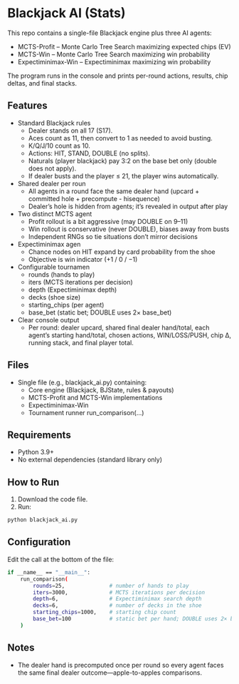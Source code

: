 # Blackjack AI (Stats)

This repo contains a single-file Blackjack engine plus three AI agents:
- MCTS-Profit – Monte Carlo Tree Search maximizing expected chips (EV)
- MCTS-Win – Monte Carlo Tree Search maximizing win probability
- Expectiminimax-Win – Expectiminimax maximizing win probability

The program runs in the console and prints per-round actions, results, chip deltas, and final stacks.

## Features

- Standard Blackjack rules
  - Dealer stands on all 17 (S17).
  - Aces count as 11, then convert to 1 as needed to avoid busting.
  - K/Q/J/10 count as 10.
  - Actions: HIT, STAND, DOUBLE (no splits).
  - Naturals (player blackjack) pay 3:2 on the base bet only (double does not apply).
  - If dealer busts and the player ≤ 21, the player wins automatically.
- Shared dealer per roun
  - All agents in a round face the same dealer hand (upcard + committed hole + precompute - hisequence)
  - Dealer’s hole is hidden from agents; it’s revealed in output after play
- Two distinct MCTS agent
  - Profit rollout is a bit aggressive (may DOUBLE on 9–11)
  - Win rollout is conservative (never DOUBLE), biases away from busts
  - Independent RNGs so tie situations don’t mirror decisions
- Expectiminimax agen
  - Chance nodes on HIT expand by card probability from the shoe
  - Objective is win indicator (+1 / 0 / −1)
- Configurable tournamen
  - rounds (hands to play)
  - iters (MCTS iterations per decision)
  - depth (Expectiminimax depth)
  - decks (shoe size)
  - starting_chips (per agent)
  - base_bet (static bet; DOUBLE uses 2× base_bet)
- Clear console output
  - Per round: dealer upcard, shared final dealer hand/total, each agent’s starting hand/total, chosen actions, WIN/LOSS/PUSH, chip Δ, running stack, and final player total.

## Files
- Single file (e.g., blackjack_ai.py) containing:
  - Core engine (Blackjack, BJState, rules & payouts)
  - MCTS-Profit and MCTS-Win implementations
  - Expectiminimax-Win
  - Tournament runner run_comparison(...)

## Requirements
- Python 3.9+
- No external dependencies (standard library only)

## How to Run
  1. Download the code file.
  2. Run:
  ```bash
  python blackjack_ai.py
  ```

## Configuration

Edit the call at the bottom of the file:

```bash
if __name__ == "__main__":
    run_comparison(
        rounds=25,              # number of hands to play
        iters=3000,             # MCTS iterations per decision
        depth=6,                # Expectiminimax search depth
        decks=6,                # number of decks in the shoe
        starting_chips=1000,    # starting chip count
        base_bet=100            # static bet per hand; DOUBLE uses 2× base_bet
    )
```
## Notes
- The dealer hand is precomputed once per round so every agent faces the same final dealer outcome—apple-to-apples comparisons.